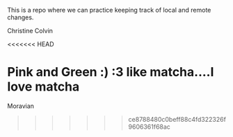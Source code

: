This is a repo where we can practice keeping track of local and remote 
changes.

Christine Colvin

<<<<<<< HEAD

Pink and Green :) :3 like matcha....I love matcha
=======

Moravian

>>>>>>> ce8788480c0beff88c4fd322326f9606361f68ac
